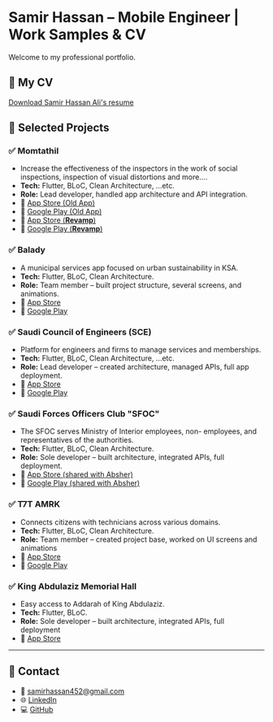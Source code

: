 # Samir Hassan – Mobile Engineer | Work Samples & CV

Welcome to my professional portfolio.

## 📄 My CV
[Download Samir Hassan Ali's resume](./Samir%20Hassan%20Ali%20-%20resume.pdf)

## 💼 Selected Projects

### ✅ Momtathil
- Increase the effectiveness of the inspectors in the work of social inspections, inspection of visual distortions and more....
- **Tech:** Flutter, BLoC, Clean Architecture, ...etc.
- **Role:** Lead developer, handled app architecture and API integration.
- 🔗 [App Store (Old App)](https://apps.apple.com/sa/app/momtathl-%D9%85%D9%85%D8%AA%D8%AB%D9%84/id6451137181)
- 🔗 [Google Play (Old App)](https://play.google.com/store/apps/details?id=com.momra.momtathil&pcampaignid=web_share)
- 🔗 [App Store (**Revamp**)](https://apps.apple.com/sa/app/%D9%85%D9%85%D8%AA%D8%AB%D9%84/id6739867839)
- 🔗 [Google Play (**Revamp**)](https://play.google.com/store/apps/details?id=com.momah.unifiedapp&pcampaignid=web_share) 

### ✅ Balady
- A municipal services app focused on urban sustainability in KSA.  
- **Tech:** Flutter, BLoC, Clean Architecture.
- **Role:** Team member – built project structure, several screens, and animations.
- 🔗 [App Store](https://apps.apple.com/sa/app/balady-%D8%A8%D9%84%D8%AF%D9%8A/id1522185123)  
- 🔗 [Google Play](https://play.google.com/store/apps/details?id=momra.balady.android&pcampaignid=web_share)

### ✅ Saudi Council of Engineers (SCE)
- Platform for engineers and firms to manage services and memberships.  
- **Tech:** Flutter, BLoC, Clean Architecture, ...etc.
- **Role:** Lead developer – created architecture, managed APIs, full app deployment.
- 🔗 [App Store](https://apps.apple.com/sa/app/saudi-council-of-engineers-sce/id1669022097)  
- 🔗 [Google Play](https://play.google.com/store/apps/details?id=com.saudieng.sce&pcampaignid=web_share)

### ✅ Saudi Forces Officers Club "SFOC"
- The SFOC serves Ministry of Interior employees, non- employees, and representatives of the authorities.
- **Tech:** Flutter, BLoC, Clean Architecture.
- **Role:** Sole developer – built architecture, integrated APIs, full deployment.
- 🔗 [App Store (shared with Absher)](https://apps.apple.com/sa/app/absher-%D8%A3%D8%A8%D8%B4%D8%B1/id1004966456)  
- 🔗 [Google Play (shared with Absher)](https://play.google.com/store/apps/details?id=sa.gov.moi&pcampaignid=web_share)

### ✅ T7T AMRK
- Connects citizens with technicians across various domains.  
- **Tech:** Flutter, BLoC, Clean Architecture.
- **Role:** Team member – created project base, worked on UI screens and animations
- 🔗 [App Store](https://apps.apple.com/sa/app/%D8%AA%D8%AD%D8%AA-%D8%A3%D9%85%D8%B1%D9%83/id6502610924)  
- 🔗 [Google Play](https://play.google.com/store/apps/details?id=com.t7tamrak.client&pcampaignid=web_share)

### ✅ ‎King Abdulaziz Memorial Hall
- Easy access to Addarah of King Abdulaziz. 
- **Tech:** Flutter, BLoC.
- **Role:** Sole developer – built architecture, integrated APIs, full deployment
- 🔗 [App Store](https://apps.apple.com/sa/app/king-abdulaziz-memorial-hall/id6444454947)


---

## 📱 Contact

- 📧 samirhassan452@gmail.com  
- 🌐 [LinkedIn](https://www.linkedin.com/in/samir-hassan-3096)  
- 💻 [GitHub](https://github.com/samirhassan452)
